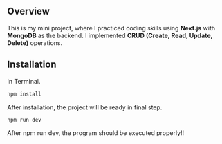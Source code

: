 ## Overview

This is my mini project, where I practiced coding skills using **Next.js** with **MongoDB** as the backend. I implemented **CRUD (Create, Read, Update, Delete)** operations.

## Installation

In Terminal.
```bash
npm install
```
After installation, the project will be ready in final step.
```bash
npm run dev
```
After npm run dev, the program should be executed properly!!

